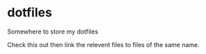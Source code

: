 dotfiles
========

Somewhere to store my dotfiles

Check this out then link the relevent files to files of the same name.
